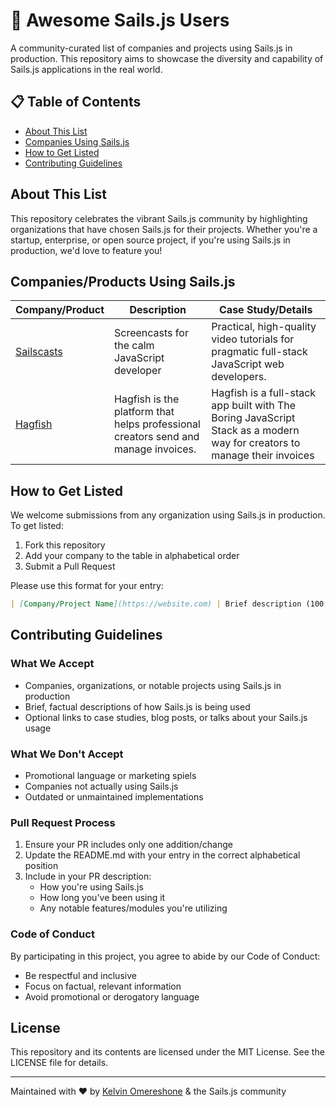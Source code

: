 # 🚢 Awesome Sails.js Users

A community-curated list of companies and projects using Sails.js in production. This repository aims to showcase the diversity and capability of Sails.js applications in the real world.

## 📋 Table of Contents
- [About This List](#about-this-list)
- [Companies Using Sails.js](#companies-using-sailsjs)
- [How to Get Listed](#how-to-get-listed)
- [Contributing Guidelines](#contributing-guidelines)

## About This List
This repository celebrates the vibrant Sails.js community by highlighting organizations that have chosen Sails.js for their projects. Whether you're a startup, enterprise, or open source project, if you're using Sails.js in production, we'd love to feature you!

## Companies/Products Using Sails.js
| Company/Product | Description | Case Study/Details |
|---------|-------------|-------------------|
| [Sailscasts](https://sailscasts.com) | Screencasts for the calm JavaScript developer | Practical, high-quality video tutorials for pragmatic full-stack JavaScript web developers. |
| [Hagfish](https://hagfish.io) | Hagfish is the platform that helps professional creators send and manage invoices. | Hagfish is a full-stack app built with The Boring JavaScript Stack as a modern way for creators to manage their invoices |

## How to Get Listed
We welcome submissions from any organization using Sails.js in production. To get listed:

1. Fork this repository
2. Add your company to the table in alphabetical order
3. Submit a Pull Request

Please use this format for your entry:
```md
| [Company/Project Name](https://website.com) | Brief description (100 chars max) | [Optional case study](https://link) |
```

## Contributing Guidelines

### What We Accept
- Companies, organizations, or notable projects using Sails.js in production
- Brief, factual descriptions of how Sails.js is being used
- Optional links to case studies, blog posts, or talks about your Sails.js usage

### What We Don't Accept
- Promotional language or marketing spiels
- Companies not actually using Sails.js
- Outdated or unmaintained implementations

### Pull Request Process
1. Ensure your PR includes only one addition/change
2. Update the README.md with your entry in the correct alphabetical position
3. Include in your PR description:
   - How you're using Sails.js
   - How long you've been using it
   - Any notable features/modules you're utilizing

### Code of Conduct
By participating in this project, you agree to abide by our Code of Conduct:
- Be respectful and inclusive
- Focus on factual, relevant information
- Avoid promotional or derogatory language

## License
This repository and its contents are licensed under the MIT License. See the LICENSE file for details.

---

Maintained with ❤️ by [Kelvin Omereshone](https://x.com/Dominus_Kelvin) & the Sails.js community
